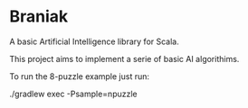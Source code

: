 Braniak
=======

A basic Artificial Intelligence library for Scala.

This project aims to implement a serie of basic AI algorithims.

To run the 8-puzzle example just run:

./gradlew exec -Psample=npuzzle

